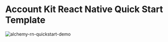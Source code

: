 # Account Kit React Native Quick Start Template

![alchemy-rn-quickstart-demo](https://github.com/user-attachments/assets/06848491-8407-4e2b-95da-f8014498343d)
